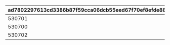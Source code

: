 |ad7802297613cd3386b87f59cca06dcb55eed67f70ef8efde8886fa36586f038|a487f873fa51cc4043a7f5dd4d2191ef1ce5a5c071ce7f205df36467e92407fb|
| --- | --- |
|530701|106901|
|530700|118501|
|530702|118601|